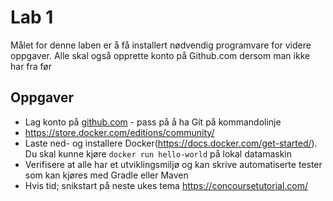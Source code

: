 # Lab 1
Målet for denne laben er å få installert nødvendig programvare for videre oppgaver. Alle skal også opprette konto på Github.com dersom man ikke har fra før

## Oppgaver

* Lag konto på [github.com](https://github.com) - pass på å ha Git på kommandolinje 
* https://store.docker.com/editions/community/
* Laste ned- og installere Docker(https://docs.docker.com/get-started/). Du skal kunne kjøre ```docker run hello-world``` på lokal datamaskin
* Verifisere at alle har et utviklingsmiljø og kan skrive automatiserte tester som kan kjøres med Gradle eller Maven
* Hvis tid; snikstart på neste ukes tema  https://concoursetutorial.com/
